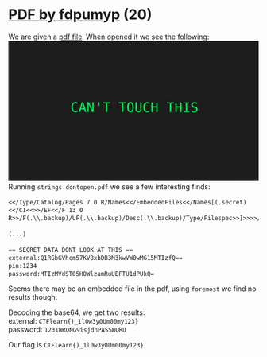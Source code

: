 # [PDF by fdpumyp](https://ctflearn.com/challenge/957) (20)
We are given a [pdf file](https://ctflearn.com/challenge/download/957). When opened it we see the following: <br />
![Cant touch this](img/pdf.png) <br />
Running `strings dontopen.pdf` we see a few interesting finds: <br />
```
<</Type/Catalog/Pages 7 0 R/Names<</EmbeddedFiles<</Names[(.secret)<</CI<<>>/EF<</F 13 0 R>>/F(.\\.backup)/UF(.\\.backup)/Desc(.\\.backup)/Type/Filespec>>]>>>>/PageMode/UseAttachments>>

(...)

== SECRET DATA DONT LOOK AT THIS ==
external:Q1RGbGVhcm57KV8xbDB3M3kwVW0wMG15MTIzfQ==
pin:1234
password:MTIzMVdST05HOWlzamRuUEFTU1dPUkQ=
```
Seems there may be an embedded file in the pdf, using `foremost` we find no results though. <br />

Decoding the base64, we get two results: <br />
external: `CTFlearn{)_1l0w3y0Um00my123}` <br />
password: `1231WRONG9isjdnPASSWORD` <br />

Our flag is `CTFlearn{)_1l0w3y0Um00my123}` <br />
